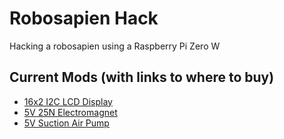 # Robosapien Hack

Hacking a robosapien using a Raspberry Pi Zero W


## Current Mods (with links to where to buy)

* [16x2 I2C LCD Display](https://a.co/d/gmZ3h0Z)
* [5V 25N Electromagnet](https://a.co/d/dGSgEPk)
* [5V Suction Air Pump](https://a.co/d/f0PVXYk)

